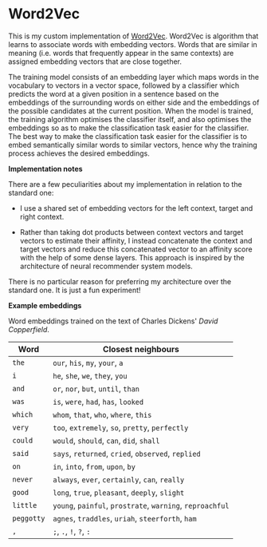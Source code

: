 Word2Vec
======

This is my custom implementation of [Word2Vec](https://arxiv.org/abs/1301.3781).
Word2Vec is algorithm that learns to associate words with embedding vectors.
Words that are similar in meaning (i.e. words that frequently appear in the same contexts)
are assigned embedding vectors that are close together.

The training model consists of an embedding layer which maps words in the vocabulary to vectors in a vector space,
followed by a classifier which predicts the word at a given position in a sentence based on the embeddings
of the surrounding words on either side and the embeddings of the possible candidates at the current position.
When the model is trained, the training algorithm optimises the classifier itself,
and also optimises the embeddings so as to make the classification task easier for the classifier.
The best way to make the classification task easier for the classifier
is to embed semantically similar words to similar vectors, hence why the training process achieves the desired embeddings.


**Implementation notes**

There are a few peculiarities about my implementation in relation to the standard one:

* I use a shared set of embedding vectors for the left context, target and right context.

* Rather than taking dot products between context vectors and target vectors to estimate their affinity,
I instead concatenate the context and target vectors and reduce this concatenated vector to an affinity score with the help of some dense layers.
This approach is inspired by the architecture of neural recommender system models.

There is no particular reason for preferring my architecture over the standard one. It is just a fun experiment!


**Example embeddings**

Word embeddings trained on the text of Charles Dickens' *David Copperfield*.

| Word       | Closest neighbours                                       |
| ---------- | -------------------------------------------------------- |
| `the`      | `our`, `his`, `my`, `your`, `a`                          |
| `i`        | `he`, `she`, `we`, `they`, `you`                         |
| `and`      | `or`, `nor`, `but`, `until`, `than`                      |
| `was`      | `is`, `were`, `had`, `has`, `looked`                     |
| `which`    | `whom`, `that`, `who`, `where`, `this`                   |
| `very`     | `too`, `extremely`, `so`, `pretty`, `perfectly`          |
| `could`    | `would`, `should`, `can`, `did`, `shall`                 |
| `said`     | `says`, `returned`, `cried`, `observed`, `replied`       |
| `on`       | `in`, `into`, `from`, `upon`, `by`                       |
| `never`    | `always`, `ever`, `certainly`, `can`, `really`           |
| `good`     | `long`, `true`, `pleasant`, `deeply`, `slight`           |
| `little`   | `young`, `painful`, `prostrate`, `warning`, `reproachful`|
| `peggotty` | `agnes`, `traddles`, `uriah`, `steerforth`, `ham`        |
| `,`        | `;`, `.`, `!`, `?`, `:`                                  |
